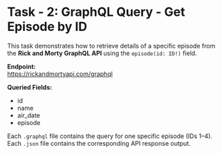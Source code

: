 # Task - 2: GraphQL Query - Get Episode by ID

This task demonstrates how to retrieve details of a specific episode from the **Rick and Morty GraphQL API** using the `episode(id: ID!)` field.

**Endpoint:**  
https://rickandmortyapi.com/graphql

**Queried Fields:**  
- id  
- name  
- air_date  
- episode  

Each `.graphql` file contains the query for one specific episode (IDs 1–4).  
Each `.json` file contains the corresponding API response output.